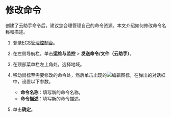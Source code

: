 # 修改命令

创建了云助手命令后，建议您合理管理自己的命令资源。本文介绍如何修改命令名称和描述。

1.  登录[ECS管理控制台](https://ecs.console.aliyun.com)。

2.  在左侧导航栏，单击**运维与监控** \> **发送命令/文件（云助手）**。

3.  在顶部菜单栏左上角处，选择地域。

4.  移动鼠标至需要修改的命令处，然后单击出现的![编辑](https://static-aliyun-doc.oss-accelerate.aliyuncs.com/assets/img/zh-CN/4865222061/p7167.png)图标，在弹出的对话框中，设置以下参数。

    -   **命令名称**：填写新的命令名称。
    -   **命令描述**：填写新的命令描述。
5.  单击**确定**。


